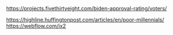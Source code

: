 <!-- Voting Data -->
https://projects.fivethirtyeight.com/biden-approval-rating/voters/

<!-- Correct Aesthetics -->
https://highline.huffingtonpost.com/articles/en/poor-millennials/
https://webflow.com/ix2



